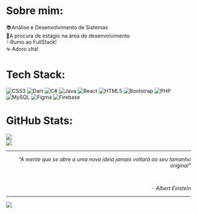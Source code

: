 #  Sobre mim:
📚Análise e Desenvolvimento de Sistemas<br>💼A procura de estágio na área de desenvolvimento<br>✨Rumo ao FullStack!<br>☕ Adoro chá!


#  Tech Stack:
![CSS3](https://img.shields.io/badge/css3-%231572B6.svg?style=for-the-badge&logo=css3&logoColor=white) ![Dart](https://img.shields.io/badge/dart-%230175C2.svg?style=for-the-badge&logo=dart&logoColor=white) ![C#](https://img.shields.io/badge/c%23-%23239120.svg?style=for-the-badge&logo=c-sharp&logoColor=white) ![Java](https://img.shields.io/badge/java-%23ED8B00.svg?style=for-the-badge&logo=openjdk&logoColor=white) ![React](https://img.shields.io/badge/react-%2320232a.svg?style=for-the-badge&logo=react&logoColor=%2361DAFB) ![HTML5](https://img.shields.io/badge/html5-%23E34F26.svg?style=for-the-badge&logo=html5&logoColor=white) ![Bootstrap](https://img.shields.io/badge/bootstrap-%238511FA.svg?style=for-the-badge&logo=bootstrap&logoColor=white) ![PHP](https://img.shields.io/badge/php-%23777BB4.svg?style=for-the-badge&logo=php&logoColor=white) ![MySQL](https://img.shields.io/badge/mysql-%2300000f.svg?style=for-the-badge&logo=mysql&logoColor=white) ![Figma](https://img.shields.io/badge/figma-%23F24E1E.svg?style=for-the-badge&logo=figma&logoColor=white) ![Firebase](https://img.shields.io/badge/Firebase-039BE5?style=for-the-badge&logo=Firebase&logoColor=white)
#  GitHub Stats:

![](https://github-readme-streak-stats.herokuapp.com/?user=domii9k&theme=radical&hide_border=false)<br/>
![](https://github-readme-stats.vercel.app/api/top-langs/?username=domii9k&theme=radical&hide_border=false&include_all_commits=true&count_private=false&layout=compact)

---
 *<p align="right">“A mente que se abre a uma nova ideia jamais voltará ao seu tamanho original”</p>*\
*<p align="right"> - Albert Einstein</p>*

---
[![](https://visitcount.itsvg.in/api?id=domii9k&icon=0&color=0)](https://visitcount.itsvg.in)

<!-- Proudly created with GPRM ( https://gprm.itsvg.in ) -->
